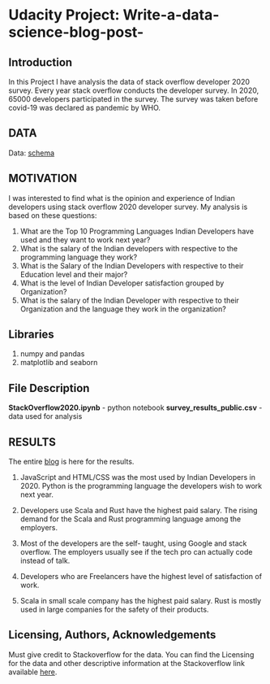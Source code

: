 # Udacity Project: Write-a-data-science-blog-post-
## Introduction
In this Project I have analysis the data of stack overflow developer 2020 survey.
Every year stack overflow conducts the developer survey. In 2020, 65000 developers 
participated in the survey. The survey was taken before covid-19 was declared as
pandemic by WHO.

## DATA
Data: [schema](https://insights.stackoverflow.com/survey)

## MOTIVATION
I was interested to find what is the opinion and experience of Indian developers using stack overflow 2020
developer survey. My analysis is based on these questions:

1. What are the Top 10 Programming Languages Indian Developers have used and they want to work next year?
2. What is the salary of the Indian developers with respective to the programming language they work?
3. What is the Salary of the Indian Developers with respective to their Education level and their major?
4. What is the level of Indian Developer satisfaction grouped by Organization?
5. What is the salary of the Indian Developer with respective to their Organization and the language they work in the organization?

## Libraries
1. numpy and pandas
2. matplotlib and seaborn 

## File Description
**StackOverflow2020.ipynb** - python notebook
**survey_results_public.csv** - data used for analysis

## RESULTS
The entire [blog](https://abhignya.medium.com/indian-developers-in-2020-8b9ad0d7bde9) is here for the results. 

1. JavaScript and HTML/CSS was the most used by Indian Developers in 2020. Python is the programming language the developers wish to work next year.

2. Developers use Scala and Rust have the highest paid salary. The rising demand for the Scala and Rust programming language among the employers. 

3. Most of the developers are the self- taught, using Google and stack overflow. The employers usually see if the tech pro can actually code instead of talk. 

4. Developers who are Freelancers have the highest level of satisfaction of work.

5. Scala in small scale company has the highest paid salary. Rust is mostly used in large companies for the safety of their products.

## Licensing, Authors, Acknowledgements
Must give credit to Stackoverflow for the data. You can find the Licensing for the data and other descriptive
information at the Stackoverflow link available [here](https://insights.stackoverflow.com/survey).
